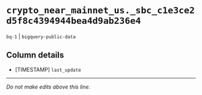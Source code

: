 # `crypto_near_mainnet_us._sbc_c1e3ce2d5f8c4394944bea4d9ab236e4`
`bq-1` | `bigquery-public-data`

## Column details
* [TIMESTAMP] `last_update`

-------------------------------------------------------------------------------
*Do not make edits above this line.*
